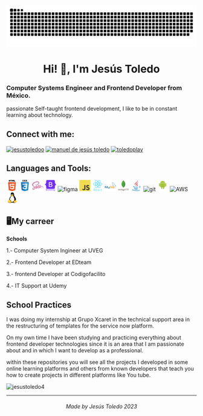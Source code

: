 <div align="center">
   <img src="https://github.com/Platane/snk/raw/output/github-contribution-grid-snake.svg" alt="nz" width="700"/>
</div>

<h1 align="center">Hi! 👋, I'm Jesús Toledo</h1>

### Computer Systems Engineer and Frontend Developer from México. 

passionate Self-taught frontend development, I like to be in constant learning about technology.

## Connect with me:

<p align="left">
<a href="https://twitter.com/jesustoledoo" target="blank"><img align="center" src="https://raw.githubusercontent.com/rahuldkjain/github-profile-readme-generator/master/src/images/icons/Social/twitter.svg" alt="jesustoledoo" height="20" width="30" /></a>
<a href="https://linkedin.com/in/manuel de jesús toledo" target="blank"><img align="center" src="https://raw.githubusercontent.com/rahuldkjain/github-profile-readme-generator/master/src/images/icons/Social/linked-in-alt.svg" alt="manuel de jesús toledo" height="20" width="30" /></a>
<a href="https://instagram.com/toledoplay" target="blank"><img align="center" src="https://raw.githubusercontent.com/rahuldkjain/github-profile-readme-generator/master/src/images/icons/Social/instagram.svg" alt="toledoplay" height="20" width="30" /></a>
</p>


## Languages and Tools:

<p align="left"> 
  <img src="https://raw.githubusercontent.com/devicons/devicon/master/icons/html5/html5-original-wordmark.svg" alt="html5" width="30" height="30"/>
  <img src="https://raw.githubusercontent.com/devicons/devicon/master/icons/css3/css3-original-wordmark.svg" alt="css3" width="30" height="30"/> 
  <img src="https://raw.githubusercontent.com/devicons/devicon/master/icons/sass/sass-original.svg" alt="sass" width="30" height="30"/>
<img src="https://raw.githubusercontent.com/devicons/devicon/master/icons/bootstrap/bootstrap-plain-wordmark.svg" alt="bootstrap" width="30" height="30"/> 
  <img src="https://www.vectorlogo.zone/logos/figma/figma-icon.svg" alt="figma" width="30" height="30"/>
  <img src="https://raw.githubusercontent.com/devicons/devicon/master/icons/javascript/javascript-original.svg" alt="javascript" width="30" height="30"/>
   <img src="https://raw.githubusercontent.com/devicons/devicon/master/icons/react/react-original-wordmark.svg" alt="react" width="30" height="30"/> 
  <img src="https://raw.githubusercontent.com/devicons/devicon/master/icons/mysql/mysql-original-wordmark.svg" alt="mysql" width="30" height="30"/> 
   <img src="https://raw.githubusercontent.com/devicons/devicon/master/icons/mongodb/mongodb-original-wordmark.svg" alt="mongodb" width="30" height="30"/> 
  <img src="https://raw.githubusercontent.com/devicons/devicon/master/icons/java/java-original.svg" alt="java" width="30" height="30"/>  
  <img src="https://www.vectorlogo.zone/logos/git-scm/git-scm-icon.svg" alt="git" width="30" height="30"/> 
  <img src="https://raw.githubusercontent.com/devicons/devicon/master/icons/android/android-original-wordmark.svg" alt="android" width="30" height="30"/>
  <img src="https://skillicons.dev/icons?i=aws" alt="AWS" width="30" height="30"/>
  <img src="https://raw.githubusercontent.com/devicons/devicon/master/icons/linux/linux-original.svg" alt="linux" width="30" height="30"/>
</p>
  
  

## 🖥️My carreer
**Schools**

1.- Computer System Ingineer at UVEG

2.- Frontend Developer at EDteam

3.- frontend Developer at Codigofacilito

4.- IT Support at Udemy

## School Practices
  
I was doing my internship at Grupo Xcaret in the technical support area in the restructuring of templates for the service now platform.

On my own time I have been studying and practicing everything about frontend developer technologies since it is an area that I am passionate about and in which I want to develop as a professional.

within these repositories you will see all the projects I developed in some online learning platforms and others from known developers that teach you how to create projects in different platforms like You tube.


<p align="left"> <img src="https://komarev.com/ghpvc/?username=jesustoledo4&label=Profile%20views&color=0e75b6&style=flat" alt="jesustoledo4" /> </p>
<hr>
<h6 align="center">Made by Jesús Toledo 2023</h6>
